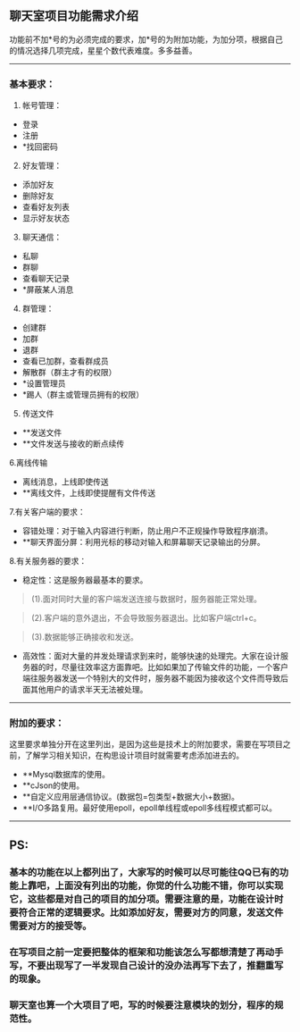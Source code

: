 
## **聊天室项目功能需求介绍**

功能前不加\*号的为必须完成的要求，加\*号的为附加功能，为加分项，根据自己的情况选择几项完成，星星个数代表难度。多多益善。

----------------------------------------------------------------------


### **基本要求：**
1. 帐号管理：

- 登录
- 注册
- *找回密码
2. 好友管理：
 
 - 添加好友
 - 删除好友
 - 查看好友列表
 - 显示好友状态
3. 聊天通信：

- 私聊
- 群聊
- 查看聊天记录
- *屏蔽某人消息
4. 群管理：

- 创建群
- 加群
- 退群
- 查看已加群，查看群成员
- 解散群（群主才有的权限）
- *设置管理员
- *踢人（群主或管理员拥有的权限） 
5. 传送文件

- **发送文件
- **文件发送与接收的断点续传

6.离线传输

- 离线消息，上线即使传送
- **离线文件，上线即使提醒有文件传送

7.有关客户端的要求：

- 容错处理：对于输入内容进行判断，防止用户不正规操作导致程序崩溃。
- **聊天界面分屏：利用光标的移动对输入和屏幕聊天记录输出的分屏。


8.有关服务器的要求：

- 稳定性：这是服务器最基本的要求。
> (1).面对同时大量的客户端发送连接与数据时，服务器能正常处理。

> (2).客户端的意外退出，不会导致服务器退出。比如客户端ctrl+c。

> (3).数据能够正确接收和发送。

- 高效性：面对大量的并发处理请求到来时，能够快速的处理完。大家在设计服务器的时，尽量往效率这方面靠吧。比如如果加了传输文件的功能，一个客户端往服务器发送一个特别大的文件时，服务器不能因为接收这个文件而导致后面其他用户的请求半天无法被处理。

-----------------------------------------

### **附加的要求：**
这里要求单独分开在这里列出，是因为这些是技术上的附加要求，需要在写项目之前，了解学习相关知识，在构思设计项目时就需要考虑添加进去的。

- **Mysql数据库的使用。
- **cJson的使用。
- **自定义应用层通信协议。(数据包=包类型+数据大小+数据)。
- **I/O多路复用。最好使用epoll，epoll单线程或epoll多线程模式都可以。

--------------------------------------------

## PS:
###  基本的功能在以上都列出了，大家写的时候可以尽可能往QQ已有的功能上靠吧，上面没有列出的功能，你觉的什么功能不错，你可以实现它，这些都是对自己的项目的加分项。需要注意的是，功能在设计时要符合正常的逻辑要求。比如添加好友，需要对方的同意，发送文件需要对方的接受等。
### 在写项目之前一定要把整体的框架和功能该怎么写都想清楚了再动手写，不要出现写了一半发现自己设计的没办法再写下去了，推翻重写的现象。
### 聊天室也算一个大项目了吧，写的时候要注意模块的划分，程序的规范性。











